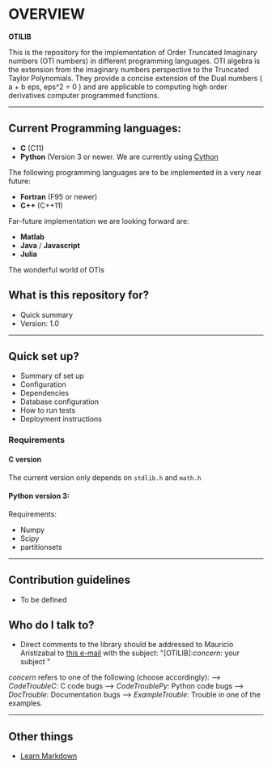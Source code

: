 # OVERVIEW #

**OTILIB** 

This is the repository for the implementation of Order Truncated Imaginary numbers (OTI numbers) in different programming languages. OTI algebra is the extension from the imaginary numbers perspective to the Truncated Taylor Polynomials. They provide a concise extension of the Dual numbers ( a + b eps, eps^2 = 0 ) and are applicable to computing high order derivatives computer programmed functions.

***

## Current Programming languages: 
* **C** (C11)
* **Python** (Version 3 or newer. We are currently using [Cython](http://cython.org)

The following programming languages are to be implemented in a very near future:

* **Fortran** (F95 or newer)
* **C++** (C++11)

Far-future implementation we are looking forward are:

* **Matlab**
* **Java** / **Javascript**
* **Julia**

The wonderful world of OTIs

## What is this repository for? 

* Quick summary
* Version: 1.0


***

## Quick set up? 

* Summary of set up
* Configuration
* Dependencies
* Database configuration
* How to run tests
* Deployment instructions

### Requirements

#### **C** version

The current version only depends on ```stdlib.h``` and ```math.h```

#### Python version 3:


Requirements:
- Numpy
- Scipy
- partitionsets

***

## Contribution guidelines ###

* To be defined


## Who do I talk to? ###

* Direct comments to the library should be addressed to Mauricio Aristizabal to [this e-mail](mailto:mauriaristi@gmail.com) with the subject: "[OTILIB]:*concern*: your subject "

*concern* refers to one of the following (choose accordingly):
--> *CodeTroubleC*: C code bugs
--> *CodeTroublePy*: Python code bugs
--> *DocTrouble*: Documentation bugs
--> *ExampleTrouble*: Trouble in one of the examples.


***


## Other things 

* [Learn Markdown](https://bitbucket.org/tutorials/markdowndemo)
